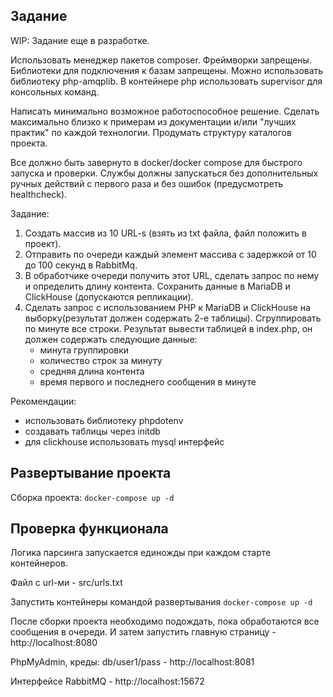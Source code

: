 ## Задание

WIP: Задание еще в разработке.

Использовать менеджер пакетов composer. Фреймворки запрещены. Библиотеки для
подключения к базам запрещены. Можно использовать библиотеку php-amqplib. В
контейнере php использовать supervisor для консольных команд.

Написать минимально возможное работоспособное решение. Сделать максимально
близко к примерам из документации и/или "лучших практик" по каждой технологии.
Продумать структуру каталогов проекта.

Все должно быть завернуто в docker/docker compose для быстрого запуска и проверки.
Службы должны запускаться без дополнительных ручных действий с первого раза и
без ошибок (предусмотреть healthcheck).

Задание:
1. Создать массив из 10 URL-s (взять из txt файла, файл положить в проект).
2. Отправить по очереди каждый элемент массива с задержкой от 10 до 100 секунд в
   RabbitMq.
3. В обработчике очереди получить этот URL, сделать запрос по нему и определить
   длину контента. Сохранить данные в MariaDB и ClickHouse (допускаются репликации).
4. Сделать запрос с использованием PHP к MariaDB и ClickHouse на выборку(результат
   должен содержать 2-е таблицы). Сгруппировать по минуте все строки. Результат
   вывести таблицей в index.php, он должен содержать следующие данные:
   - минута группировки
   - количество строк за минуту
   - средняя длина контента
   - время первого и последнего сообщения в минуте

Рекомендации:
- использовать библиотеку phpdotenv
- создавать таблицы через initdb
- для clickhouse использовать mysql интерфейс

## Развертывание проекта

Сборка проекта: `docker-compose up -d`

## Проверка функционала

Логика парсинга запускается единожды при каждом старте контейнеров.

Файл с url-ми - src/urls.txt

Запустить контейнеры командой развертывания `docker-compose up -d`

После сборки проекта необходимо подождать, пока обработаются все сообщения в очереди. И затем
запустить главную страницу - http://localhost:8080

PhpMyAdmin, креды: db/user1/pass - http://localhost:8081

Интерфейсе RabbitMQ - http://localhost:15672
